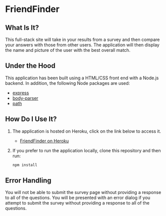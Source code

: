 # FriendFinder

## What Is It?

This full-stack site will take in your results from a survey and then compare your answers with those from other users. The application will then display the name and picture of the user with the best overall match.

## Under the Hood

This application has been built using a HTML/CSS front end with a Node.js backend.  In addition, the following Node packages are used:

  * [express](https://www.npmjs.com/package/express)
  * [body-parser](https://www.npmjs.com/package/body-parser)
  * [path](https://nodejs.org/api/path.html)

## How Do I Use It?

1. The application is hosted on Heroku, click on the link below to access it.
    * [FriendFinder on Heroku](https://murmuring-thicket-23252.herokuapp.com/)
   
2. If you prefer to run the application locally, clone this repository and then run:
    ```bash
    npm install
    ```

## Error Handling

You will not be able to submit the survey page without providing a response to all of the questions.  You will be presented with an error dialog if you attempt to submit the survey without providing a response to all of the questions.
